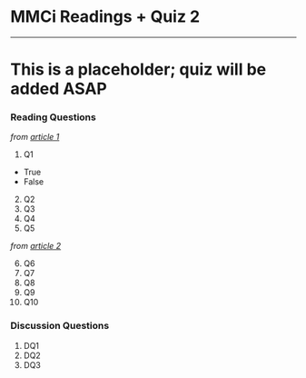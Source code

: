 # MMCi Readings + Quiz 2

---
# This is a placeholder; quiz will be added ASAP

### Reading Questions

*from [article 1](about:blank)*

1. Q1
  - True
  - False
2. Q2
3. Q3
4. Q4
5. Q5

*from [article 2](about:blank)*

6. Q6
7. Q7
8. Q8
9. Q9
10. Q10

### Discussion Questions

1. DQ1
2. DQ2
3. DQ3
